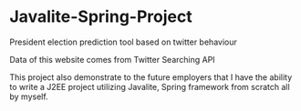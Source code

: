 # Javalite-Spring-Project
President election prediction tool based on twitter behaviour

Data of this website comes from Twitter Searching API

This project also demonstrate to the future employers that I have the ability to write a J2EE project utilizing Javalite, Spring framework from scratch all by myself.
